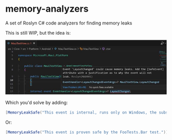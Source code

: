 # memory-analyzers

A set of Roslyn C# code analyzers for finding memory leaks

This is still WIP, but the idea is:

![Screenshot of Memory Analyzer](docs/images/analyzer.jpg)

Which you'd solve by adding:

```csharp
[MemoryLeakSafe("This event is internal, runs only on Windows, the subscriber has the same lifetime as the publisher.")]
```

Or:

```csharp
[MemoryLeakSafe("This event is proven safe by the FooTests.Bar test.")]
```
